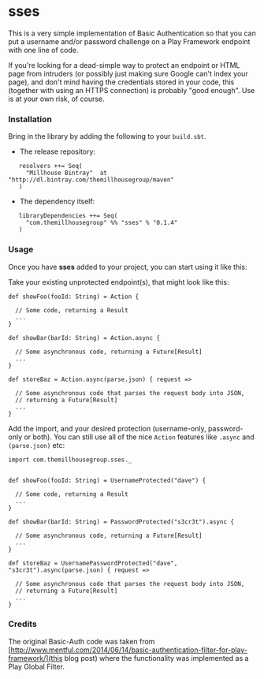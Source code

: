 sses
============================

This is a very simple implementation of Basic Authentication so that you can put
a username and/or password challenge on a Play Framework endpoint with one line of code.

If you're looking for a dead-simple way to protect an endpoint or HTML page from intruders (or possibly just making sure Google can't index your page), and don't mind having the credentials stored in your code, this (together with using an HTTPS connection) is probably "good enough". Use is at your own risk, of course.


### Installation

Bring in the library by adding the following to your ```build.sbt```. 

  - The release repository: 

```
   resolvers ++= Seq(
     "Millhouse Bintray"  at "http://dl.bintray.com/themillhousegroup/maven"
   )
```
  - The dependency itself: 

```
   libraryDependencies ++= Seq(
     "com.themillhousegroup" %% "sses" % "0.1.4"
   )

```

### Usage

Once you have __sses__ added to your project, you can start using it like this:


Take your existing unprotected endpoint(s), that might look like this:

```
def showFoo(fooId: String) = Action {

  // Some code, returning a Result
  ...
}

def showBar(barId: String) = Action.async {

  // Some asynchronous code, returning a Future[Result]
  ...
}

def storeBaz = Action.async(parse.json) { request =>

  // Some asynchronous code that parses the request body into JSON, 
  // returning a Future[Result]
  ...
}
```

Add the import, and your desired protection (username-only, password-only or both). You can still use all of the nice `Action` features like `.async` and `(parse.json)` etc:

```
import com.themillhousegroup.sses._


def showFoo(fooId: String) = UsernameProtected("dave") {

  // Some code, returning a Result
  ...
}

def showBar(barId: String) = PasswordProtected("s3cr3t").async {

  // Some asynchronous code, returning a Future[Result]
  ...
}

def storeBaz = UsernamePasswordProtected("dave", "s3cr3t").async(parse.json) { request =>

  // Some asynchronous code that parses the request body into JSON, 
  // returning a Future[Result]
  ...
}
```




### Credits

The original Basic-Auth code was taken from [http://www.mentful.com/2014/06/14/basic-authentication-filter-for-play-framework/](this blog post)
where the functionality was implemented as a Play Global Filter. 
